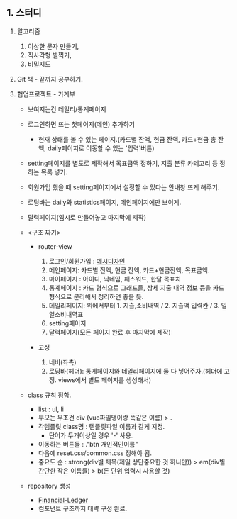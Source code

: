 ## 1. 스터디
1. 알고리즘 
	1. 이상한 문자 만들기, 
	2. 직사각형 별찍기, 
	3. 비밀지도
	
3. Git 책 - 끝까지 공부하기.

4. 협업프로젝트 - 가계부
	- 보여지는건 데일리/통계페이지
	- 로그인하면 뜨는 첫페이지(메인) 추가하기 
		- 현재 상태를 볼 수 있는 페이지.(카드별 잔액, 현금 잔액, 카드+현금 총 잔액, daily페이지로 이동할 수 있는 '입력'버튼)
	- setting페이지를 별도로 제작해서 목표금액 정하기, 지출 분류 카테고리 등 정하는 목록 넣기.
	- 회원가입 했을 때 setting페이지에서 설정할 수 있다는 안내창 뜨게 해주기.
	- 로딩바는 daily와 statistics페이지, 메인페이지에만 보이게.
	- 달력페이지(임시로 만들어놓고 마지막에 제작)

	- <구조 짜기>
		- router-view
			1. 로그인/회원가입 : [예시디자인](https://www.pinterest.co.kr/pin/294422894372433721/)
			2. 메인페이지: 카드별 잔액, 현금 잔액, 카드+현금잔액, 목표금액.
			3. 마이페이지 : 아이디, 닉네임, 패스워드, 한달 목표치
			4. 통계페이지 : 카드 형식으로 그래프들, 상세 지출 내역 정보 등을 카드 형식으로 분리해서 정리하면 좋을 듯.
			5. 데일리페이지: 위에서부터 1. 지출,소비내역 / 2. 지출액 입력칸 / 3. 일일소비내역표
			6. setting페이지
			7. 달력페이지(모든 페이지 완료 후 마지막에 제작)

		- 고정
			1. 네비(좌측)
			2. 로딩바(헤더): 통계페이지와 데일리페이지에 둘 다 넣어주자.(헤더에 고정. views에서 별도 페이지를 생성해서)
			
	- class 규칙 정함.
		- list : ul, li
		- 부모는 무조건 div (vue파일명이랑 똑같은 이름) > .
		- 각템플릿 class명 : 템플릿파일 이름과 같게 지정. 
			- 단어가 두개이상일 경우 '-' 사용.	 
		- 이동하는 버튼들 :  ."btn 개인적인이름"		
		- 다음에 reset.css/common.css 정해야 됨.
		- 중요도 순 : strong(div별 제목(제일 상단중요한 것 하나만)) > em(div별 간단한 작은 이름들) > b(돈 단위 입력시 사용할 것)
			
	- repository 생성
		- [Financial-Ledger](https://github.com/EunJaePark/Financial-Ledger)
		- 컴포넌트 구조까지 대략 구성 완료.
